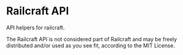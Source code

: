 # Railcraft API

API helpers for railcraft.

The Railcraft API is not considered part of Railcraft and may be freely distributed and/or used as you see fit, according to the MIT License.
